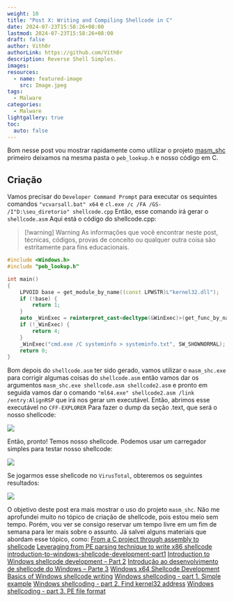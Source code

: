 ```yaml
---
weight: 10
title: "Post X: Writing and Compiling Shellcode in C"
date: 2024-07-23T15:58:26+08:00
lastmod: 2024-07-23T15:58:26+08:00
draft: false
author: Vith0r
authorLink: https://github.com/Vith0r
description: Reverse Shell Simples.
images: 
resources:
  - name: featured-image
    src: Image.jpeg
tags:
  - Malware
categories:
  - Malware
lightgallery: true
toc:
  auto: false
---
```


Bom nesse post vou mostrar rapidamente como utilizar o projeto [masm_shc](https://github.com/hasherezade/masm_shc/) primeiro deixamos na mesma pasta o `peb_lookup.h` e nosso código em C.
## Criação

Vamos precisar do `Developer Command Prompt` para executar os sequintes comandos `"vcvarsall.bat" x64` e `cl.exe /c /FA /GS- /I"D:\seu_diretorio" shellcode.cpp` Então, esse comando irá gerar o `shellcode.asm` Aqui está o código do shellcode.cpp:

> [!warning] Warning
> As informações que você encontrar neste post, técnicas, códigos, provas de conceito ou qualquer outra coisa são estritamente para fins educacionais.

```cpp
#include <Windows.h>
#include "peb_lookup.h"

int main()
{
    LPVOID base = get_module_by_name((const LPWSTR)L"kernel32.dll");
    if (!base) {
        return 1;
    }
    auto _WinExec = reinterpret_cast<decltype(&WinExec)>(get_func_by_name((HMODULE)base, (LPSTR)"WinExec"));
    if (!_WinExec) {
        return 4;
    }
    _WinExec("cmd.exe /C systeminfo > systeminfo.txt", SW_SHOWNORMAL);
    return 0;
}
```

Bom depois do `shellcode.asm` ter sido gerado, vamos utilizar o `masm_shc.exe` para corrigir algumas coisas do `shellcode.asm` então vamos dar os argumentos `masm_shc.exe shellcode.asm shellcode2.asm` e pronto em seguida vamos dar o comando `"ml64.exe" shellcode2.asm /link /entry:AlignRSP` que irá nos gerar um executável. Então, abrimos esse executável no 
`CFF-EXPLORER` Para fazer o dump da seção .text, que será o nosso shellcode:

![](https://telegra.ph/file/13c05682bc8a7466a26c0.png)

Então, pronto! Temos nosso shellcode. Podemos usar um carregador simples para testar nosso shellcode:

![](https://telegra.ph/file/8f6c49d48a7642ecb4046.png)

Se jogarmos esse shellcode no `VirusTotal`, obteremos os seguintes resultados:

![](https://telegra.ph/file/efd326b1f1b861066f780.png)

O objetivo deste post era mais mostrar o uso do projeto `masm_shc`. Não me aprofundei muito no tópico de criação de shellcode, pois estou meio sem tempo. Porém, vou ver se consigo reservar um tempo livre em um fim de semana para ler mais sobre o assunto. Já salvei alguns materiais que abordam esse tópico, como:
[From a C project through assembly to shellcode](https://github.com/vxunderground/VXUG-Papers/blob/main/From%20a%20C%20project%20through%20assembly%20to%20shellcode.pdf)
[Leveraging from PE parsing technique to write x86 shellcode](https://mohamed-fakroud.gitbook.io/red-teamings-dojo/shellcoding/leveraging-from-pe-parsing-technique-to-write-x86-shellcode#finding-kernel32-base-address)
[introduction-to-windows-shellcode-development-part1](https://securitycafe.ro/2015/10/30/introduction-to-windows-shellcode-development-part1/)
[Introduction to Windows shellcode development – Part 2](https://securitycafe.ro/2015/12/14/introduction-to-windows-shellcode-development-part-2/)
[Introdução ao desenvolvimento de shellcode do Windows – Parte 3](https://securitycafe.ro/2016/02/15/introduction-to-windows-shellcode-development-part-3/)
[Windows x64 Shellcode Development](https://www.bordergate.co.uk/windows-x64-shellcode-development/)
[Basics of Windows shellcode writing](https://idafchev.github.io/exploit/2017/09/26/writing_windows_shellcode.html)
[Windows shellcoding - part 1. Simple example](https://cocomelonc.github.io/tutorial/2021/10/27/windows-shellcoding-1.html)
[Windows shellcoding - part 2. Find kernel32 address](https://cocomelonc.github.io/tutorial/2021/10/30/windows-shellcoding-2.html)
[Windows shellcoding - part 3. PE file format](https://cocomelonc.github.io/tutorial/2021/10/31/windows-shellcoding-3.html)